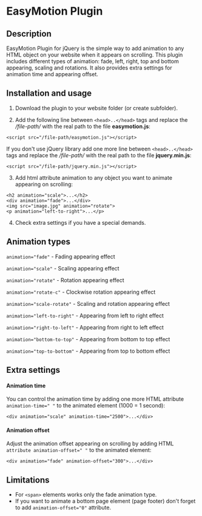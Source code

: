 # EasyMotion Plugin

## Description

EasyMotion Plugin for jQuery is the simple way to add animation to any HTML object on your website when it appears on scrolling. This plugin includes different types of animation: fade, left, right, top and bottom appearing, scaling and rotations. It also provides extra settings for animation time and appearing offset.

## Installation and usage

1. Download the plugin to your website folder (or create subfolder).

2. Add the following line between `<head>..</head>` tags and replace the */file-path/* with the real path to the file **easymotion.js**:
```
<script src="/file-path/easymotion.js"></script>
```
If you don't use jQuery library add one more line between `<head>..</head>` tags and replace the */file-path/* with the real path to the file **jquery.min.js**:
```
<script src="/file-path/jquery.min.js"></script>
```
3. Add html attribute animation to any object you want to animate appearing on scrolling:
```
<h2 animation="scale">...</h2>
<div animation="fade">...</div>
<img src="image.jpg" animation="rotate">
<p animation="left-to-right">...</p>
```
4. Check extra settings if you have a special demands.

## Animation types

`animation="fade"` - Fading appearing effect

`animation="scale"` - Scaling appearing effect

`animation="rotate"` - Rotation appearing effect

`animation="rotate-c"` - Clockwise rotation appearing effect

`animation="scale-rotate"` - Scaling and rotation appearing effect

`animation="left-to-right"` - Appearing from left to right effect

`animation="right-to-left"` - Appearing from right to left effect

`animation="bottom-to-top"` - Appearing from bottom to top effect

`animation="top-to-bottom"` - Appearing from top to bottom effect

## Extra settings

#### Animation time
You can control the animation time by adding one more HTML attribute `animation-time=" "` to the animated element (1000 = 1 second):
```
<div animation="scale" animation-time="2500">...</div>
```
#### Animation offset
Adjust the animation offset appearing on scrolling by adding HTML `attribute animation-offset=" "` to the animated element:
```
<div animation="fade" animation-offset="300">...</div>
```
## Limitations

- For `<span>` elements works only the fade animation type.
- If you want to animate a bottom page element (page footer) don't forget to add `animation-offset="0"` attribute.
